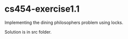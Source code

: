 # cs454-exercise1.1
Implementing the dining philosophers problem using locks.

Solution is in src folder.